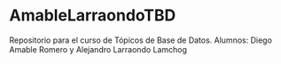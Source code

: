 # AmableLarraondoTBD
Repositorio para el curso de Tópicos de Base de Datos. Alumnos: Diego Amable Romero y Alejandro Larraondo Lamchog

